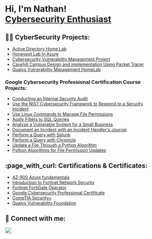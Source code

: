 <h1>Hi, I'm Nathan! <br/><a href="https://github.com/Natej2001"><a href="linkedin.com/in/nathan-james-3567551aa">Cybersecurity Enthusiast</a></h1>

<h2>👨‍💻 CyberSecurity Projects:</h2>

  - [Active Directory Home Lab](https://github.com/Natej2001/Active-Directory-Lab)
  - [Honeypot Lab In Azure](https://github.com/Natej2001/HoneyPot-lab-In-Azure)
  - [Cybersecurity Vulnerability Management Project](https://github.com/Nate-NJ/Cybersecurity-Vulnerability-Management-Project)
  - [Cavehill Campus Design and implementation Using Packet Tracer](https://github.com/Natej2001/Campus-Network-Design-Using-Packet-Tracer)
  -  [Qualys Vulnerability Management HomeLab](https://github.com/Nate-NJ/Qualys)


<h3>Google Cybersecurity Professional Certification Course Projects:</h3>

  - [Conducting an Internal Security Audit](https://github.com/Nate-NJ/Google-Cybersecurity-Projects#conducting-an-internal-security-audit-google-cybersecurity-professional-certification)
  - [Use the NIST Cybersecurity Framework to Respond to a Security Incident](https://github.com/Nate-NJ/Google-Cybersecurity-Projects#use-the-nist-cybersecurity-framework-to-respond-to-a-security-incident-google-cybersecurity-professional-certification)
  - [Use Linux Commands to Manage File Permissions](https://github.com/Nate-NJ/Google-Cybersecurity-Projects#use-linux-commands-to-manage-file-permissions-google-cybersecurity-professional-certification)
  - [Apply Filters to SQL Queries](https://github.com/Nate-NJ/Google-Cybersecurity-Projects#apply-filters-to-sql-queries-google-cybersecurity-professional-certification)
  - [Analyze a Vulnerable System for a Small Business](https://github.com/Nate-NJ/Google-Cybersecurity-Projects#analyze-a-vulnerable-system-for-a-small-business-google-cybersecurity-professional-certification)
  - [Document an Incident with an Incident Handler's Journal](https://github.com/Nate-NJ/Google-Cybersecurity-Projects#document-an-incident-with-an-incident-handlers-journal-google-cybersecurity-professional-certification)
  - [Perform a Query with Splunk](https://github.com/Nate-NJ/Perform-a-Query-with-Splunk_/blob/main/README.md)
  - [Perform a Query with Chronicle](https://github.com/Nate-NJ/Perform-a-Query-with-Chronicle./blob/main/README.md)
  - [Update a File Through a Python Algorithm](https://github.com/Nate-NJ/Update-a-File-Through-a-Python-Algorithm./blob/main/README.md)
  - [Python Algorithms for File Permission Updates](https://github.com/Nate-NJ/Algorithm-for-File-Update?tab=readme-ov-file#python-algorithms)


<h2>:page_with_curl: Certifications & Certificates:</h2>

-  [AZ-900 Azure fundamentals](https://learn.microsoft.com/en-gb/users/nathanjames-0690/credentials/b4b99515e6d86648)
-  [Introduction to Fortinet Network Security ](https://github.com/Natej2001/pdfs/blob/main/Course_Completion_Certificate.pdf)
-  [Fortinet FortiGate Operator ](https://www.credly.com/badges/ccead538-365d-4195-b727-a042f2de092d/public_url)
-  [Google Cybersecurity Professional Certificate](https://www.credly.com/badges/0b526bdb-21e0-4434-9293-a0c3b36758ef)
-  [CompTIA Security+ ](https://www.credly.com/badges/1d285a8a-3a6b-499b-b9b9-b9fd7d0886ca/public_url)
-  [Qualys Vulnerability Foundation ](https://cyan-kirsti-42.tiiny.site)




  
<h2> 🤳 Connect with me:</h2>

[<img align="left" alt="Nathan James | LinkedIn" width="22px" src="https://cdn.jsdelivr.net/npm/simple-icons@v3/icons/linkedin.svg" />][linkedin]

[linkedin]:https://www.LinkedIn.com/in/nathan-james-3567551aa

<!--
**Natej2001/Natej2001** is a ✨ _special_ ✨ repository because its `README.md` (this file) appears on your GitHub profile.

Here are some ideas to get you started:

- 🔭 I’m currently working on ...
- 🌱 I’m currently learning ...
- 👯 I’m looking to collaborate on ...
- 🤔 I’m looking for help with ...
- 💬 Ask me about ...
- 📫 How to reach me: ...
- 😄 Pronouns: ...
- ⚡ Fun fact: ...
-->
